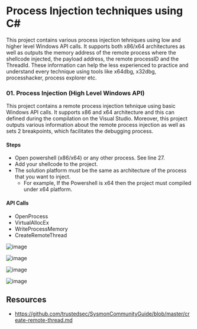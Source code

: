 # Process Injection techniques using C#

This project contains various process injection tehniques using low and higher level Windows API calls. It supports both x86/x64 architectures as well as outputs the memory address of the remote process where the shellcode injected, the payload address, the remote processID and the ThreadId. These information can help the less experienced to practice and understand every technique using tools like x64dbg, x32dbg, processhacker, process explorer etc.

### 01. Process Injection (High Level Windows API)

This project contains a remote process injection tehnique using basic Windows API calls. It supports x86 and x64 architecture and this can defined during the compilation on the Visual Studio. Moreover, this project outputs various information about the remote process injection as well as sets 2 breakpoints, which facilitates the debugging process.

#### Steps
- Open powershell (x86/x64) or any other process. See line 27.
- Add your shellcode to the project. 
- The solution platform must be the same as architecture of the process that you want to inject. 
    - For example, If the Powershell is x64 then the project must compiled under x64 platform.

#### API Calls
- OpenProcess
- VirtualAllocEx 
- WriteProcessMemory
- CreateRemoteThread

![image](https://user-images.githubusercontent.com/9944198/128016947-184fe2a9-f8c2-4886-b985-d4e28b4c79bf.png)

![image](https://user-images.githubusercontent.com/9944198/128017226-8dabc072-3b40-4e89-a5e2-ce79e834296a.png)

![image](https://user-images.githubusercontent.com/9944198/128017354-0cf154e0-3109-4db0-9169-521a7c70a7f6.png)

![image](https://user-images.githubusercontent.com/9944198/128017428-ebaa4208-a2df-42b6-b682-fb5d0e9f9867.png)

## Resources
- https://github.com/trustedsec/SysmonCommunityGuide/blob/master/create-remote-thread.md 
